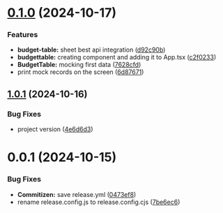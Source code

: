 # [0.1.0](https://github.com/leogrigs/easy-budget/compare/v0.0.2...v0.1.0) (2024-10-17)


### Features

* **budget-table:** sheet best api integration ([d92c90b](https://github.com/leogrigs/easy-budget/commit/d92c90b7ea2628296e87a06eba6514059e35ff13))
* **budgettable:** creating component and adding it to App.tsx ([c2f0233](https://github.com/leogrigs/easy-budget/commit/c2f023351c643d94de3dc1898676f073c8a5f3fe))
* **BudgetTable:** mocking first data ([7628cfd](https://github.com/leogrigs/easy-budget/commit/7628cfd3bbf7ff1dc0644bec82785c9874309d8e))
* print mock records on the screen ([6d87671](https://github.com/leogrigs/easy-budget/commit/6d876710e3673dc6dc450ca9a384206e340ca5f9))

## [1.0.1](https://github.com/leogrigs/easy-budget/compare/v1.0.0...v1.0.1) (2024-10-16)


### Bug Fixes

* project version ([4e6d6d3](https://github.com/leogrigs/easy-budget/commit/4e6d6d389a64abe833b6c0f606f3db4ff6065356))

# 0.0.1 (2024-10-15)

### Bug Fixes

- **Commitizen:** save release.yml ([0473ef8](https://github.com/leogrigs/easy-budget/commit/0473ef8495bcf024ac3697454a1a81520ad79303))
- rename release.config.js to release.config.cjs ([7be6ec6](https://github.com/leogrigs/easy-budget/commit/7be6ec6aedf110dabfb042fdd18b231d533202ac))
